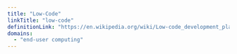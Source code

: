 ```yaml
---
title: "Low-Code"
linkTitle: "low-code"
definitionLink: "https://en.wikipedia.org/wiki/Low-code_development_platform"
domains:
  - "end-user computing"
---
```

